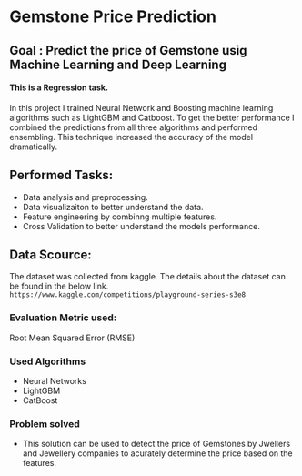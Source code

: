 # Gemstone Price Prediction

## Goal : Predict the price of Gemstone usig Machine Learning and Deep Learning

#### This is a Regression task.

In this project I trained Neural Network and Boosting machine learning algorithms such as LightGBM and Catboost. To get the better performance I combined the predictions from all three algorithms and performed ensembling. This technique increased the accuracy of the model dramatically.

## Performed Tasks: 
 * Data analysis and preprocessing.
 * Data visualizaiton to better understand the data.
 * Feature engineering by combinng multiple features.
 * Cross Validation to better understand the models performance.

## Data Scource: 
The dataset was collected from kaggle. The details about the dataset can be found in the below link.
``` https://www.kaggle.com/competitions/playground-series-s3e8 ```

### Evaluation Metric used:
   Root Mean Squared Error (RMSE)


### Used Algorithms
 - Neural Networks
 - LightGBM
 - CatBoost

### Problem solved
   * This solution can be used to detect the price of Gemstones by Jwellers and Jewellery companies to acurately determine the price based on the features.
     


  
  
